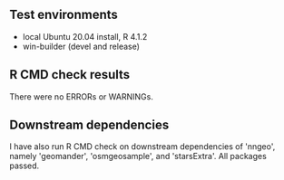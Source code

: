 ## Test environments

* local Ubuntu 20.04 install, R 4.1.2
* win-builder (devel and release)

## R CMD check results

There were no ERRORs or WARNINGs.

## Downstream dependencies

I have also run R CMD check on downstream dependencies of 'nngeo', namely 'geomander', 'osmgeosample', and 'starsExtra'. All packages passed. 

